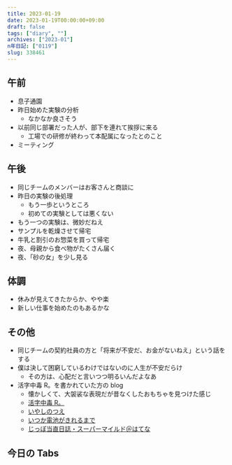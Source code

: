 ```yaml
---
title: 2023-01-19
date: 2023-01-19T00:00:00+09:00
draft: false
tags: ["diary", ""]
archives: ["2023-01"]
n年日記: ["0119"]
slug: 338461
---
```


## 午前

- 息子通園
- 昨日始めた実験の分析
  - なかなか良さそう
- 以前同じ部署だった人が、部下を連れて挨拶に来る
  - 工場での研修が終わって本配属になったとのこと
- ミーティング

## 午後

- 同じチームのメンバーはお客さんと商談に
- 昨日の実験の後処理
  - もう一歩というところ
  - 初めての実験としては悪くない
- もう一つの実験は、微妙だねえ
- サンプルを乾燥させて帰宅
- 牛乳と割引のお惣菜を買って帰宅
- 夜、母親から食べ物がたくさん届く
- 夜、「砂の女」を少し見る

## 体調

- 休みが見えてきたからか、やや楽
- 新しい仕事を始めたのもあるかな

## その他

- 同じチームの契約社員の方と「将来が不安だ、お金がないねえ」という話をする
- 僕は決して困窮しているわけではないのに人生が不安だらけ
  - その方は、心配だと言いつつ明るいんだよなあ
- 活字中毒 R。を書かれていた方の blog
  - 懐かしくて、大袈裟な表現だが昔なくしたおもちゃを見つけた感じ
  - [活字中毒 R。](http://www.enpitu.ne.jp/usr6/60769/diary.html)
  - [いやしのつえ](http://www5f.biglobe.ne.jp/~iyatsue/)
  - [いつか電池がきれるまで](https://fujipon.hatenablog.com/)
  - [じっぽ当直日誌・スーパーマイルド＠はてな](https://fujipon.hatenadiary.jp/)

## 今日の Tabs
